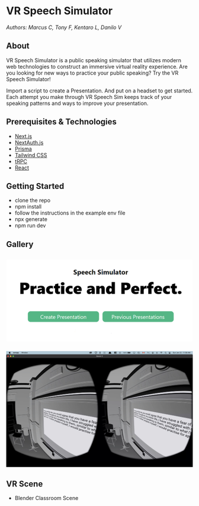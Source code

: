 # VR Speech Simulator

_Authors: Marcus C, Tony F, Kentaro L, Danilo V_

## About

VR Speech Simulator is a public speaking simulator that utilizes modern web technologies to construct an immersive virtual reality experience. Are you looking for new ways to practice your public speaking? Try the VR Speech Simulator!

Import a script to create a Presentation. And put on a headset to get started. Each attempt you make through VR Speech Sim keeps track of your speaking patterns and ways to improve your presentation.

## Prerequisites & Technologies

- [Next.js](https://nextjs.org)
- [NextAuth.js](https://next-auth.js.org)
- [Prisma](https://prisma.io)
- [Tailwind CSS](https://tailwindcss.com)
- [tRPC](https://trpc.io/)
- [React](https://reactjs.org/)

## Getting Started

- clone the repo
- npm install
- follow the instructions in the example env file
- npx generate
- npm run dev

##

## Gallery

##

![](website_images/img.png)

###

![](website_images/img_1.png)

## VR Scene

- Blender Classroom Scene
